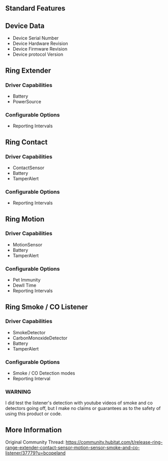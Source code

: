 ## Standard Features
## Device Data
* Device Serial Number
* Device Hardware Revision
* Device Firmware Revision
* Device protocol Version

## Ring Extender

### Driver Capabilities

* Battery
* PowerSource
### Configurable Options
* Reporting Intervals

## Ring Contact

### Driver Capabilities

* ContactSensor
* Battery
* TamperAlert
### Configurable Options
* Reporting Intervals

## Ring Motion

### Driver Capabilities

* MotionSensor
* Battery
* TamperAlert
### Configurable Options
* Pet Immunity
* Dewll Time
* Reporting Intervals
## Ring Smoke / CO Listener

### Driver Capabilities

* SmokeDetector
* CarbonMonoxideDetector
* Battery
* TamperAlert
### Configurable Options
* Smoke / CO Detection modes
* Reporting Interval

### WARNING

I did test the listener's detection with youtube videos of smoke and co detectors going off, but I make no claims or guarantees as to the safety of using this product or code.

## More Information

Original Community Thread:
https://community.hubitat.com/t/release-ring-range-extender-contact-sensor-motion-sensor-smoke-and-co-listener/37779?u=bcopeland
